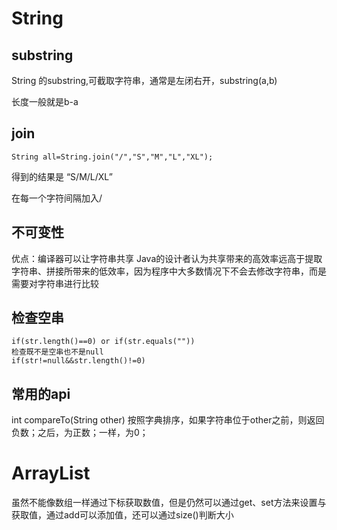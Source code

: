 # String

## substring

String 的substring,可截取字符串，通常是左闭右开，substring(a,b)

长度一般就是b-a

## join

```
String all=String.join("/","S","M","L","XL");
```

得到的结果是 “S/M/L/XL”

在每一个字符间隔加入/

## 不可变性
优点：编译器可以让字符串共享
Java的设计者认为共享带来的高效率远高于提取字符串、拼接所带来的低效率，因为程序中大多数情况下不会去修改字符串，而是需要对字符串进行比较
## 检查空串
```
if(str.length()==0) or if(str.equals(""))
检查既不是空串也不是null
if(str!=null&&str.length()!=0)

```
## 常用的api
int compareTo(String other)
按照字典排序，如果字符串位于other之前，则返回负数；之后，为正数；一样，为0；

# ArrayList

虽然不能像数组一样通过下标获取数值，但是仍然可以通过get、set方法来设置与获取值，通过add可以添加值，还可以通过size()判断大小